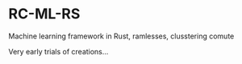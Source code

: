 # RC-ML-RS
 Machine learning framework in Rust, ramlesses, clusstering comute

Very early trials of creations...
